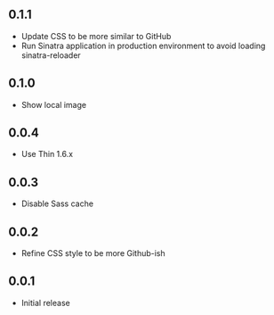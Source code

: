 ## 0.1.1
* Update CSS to be more similar to GitHub
* Run Sinatra application in production environment to avoid loading sinatra-reloader

## 0.1.0
* Show local image

## 0.0.4
* Use Thin 1.6.x

## 0.0.3
* Disable Sass cache

## 0.0.2
* Refine CSS style to be more Github-ish

## 0.0.1
* Initial release
